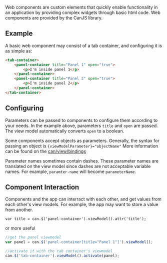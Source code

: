 <!--
@page guides.developing.components Components
@parent guides.developing
-->

Web components are custom elements that quickly enable functionality in an application by providing complex widgets through basic html code. Web components are provided by the CanJS library.

## Example
A basic web component may consist of a tab container, and configuring it is as simple as:

```html
<tab-container>
    <panel-container title="Panel 1" open="true">
        <p>I'm inside panel 1</p>
    </panel-container>
    <panel-container title="Panel 2" open="true">
        <p>I'm inside panel 2</p>
    </panel-container>
</tab-container>
```

## Configuring
Parameters can be passed to components to configure them according to your needs. In the example above, parameters `title` and `open` are passed. The view model automatically converts `open` to a boolean.

Some components accept objects as parameters. Generally, the syntax for passing an object is `{viewModelParameter}="objectName"` More information can be found on the [can/view/bindings](http://canjs.com/docs/can.view.bindings.html)

Parameter names sometimes contain dashes. These parameter names are translated on the view model since dashes are not acceptable variable names. For example, `paramter-name` will become `parameterName`.

## Component Interaction
Components and the app can interract with each other, and get values from each other's view models. For example, the app may want to store a value from another.

`var title = can.$('panel-container').viewModel().attr('title');`

or more useful

```javascript
//get the panel viewmodel
var panel = can.$('panel-container[title="Panel 1"]').viewModel();

//activate it with the tab container's viewmodel
can.$('tab-container').viewModel().activate(panel);
```
